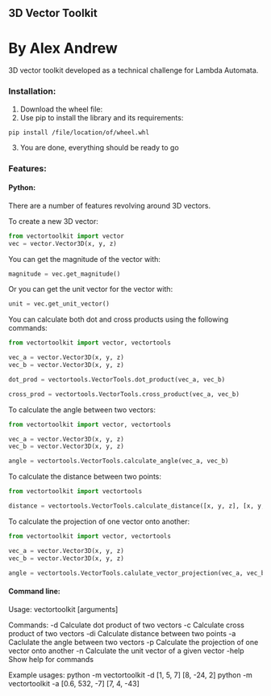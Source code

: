 ## 3D Vector Toolkit
# By Alex Andrew

3D vector toolkit developed as a technical challenge for Lambda Automata.

### Installation:
1. Download the wheel file: 
2. Use pip to install the library and its requirements:
```
pip install /file/location/of/wheel.whl
```
3. You are done, everything should be ready to go

### Features:

#### Python:
There are a number of features revolving around 3D vectors.

To create a new 3D vector:
```python
from vectortoolkit import vector
vec = vector.Vector3D(x, y, z)
```

You can get the magnitude of the vector with:
```python
magnitude = vec.get_magnitude()
```

Or you can get the unit vector for the vector with:
```python
unit = vec.get_unit_vector()
```

You can calculate both dot and cross products using the following commands:
```python
from vectortoolkit import vector, vectortools

vec_a = vector.Vector3D(x, y, z)
vec_b = vector.Vector3D(x, y, z)

dot_prod = vectortools.VectorTools.dot_product(vec_a, vec_b)

cross_prod = vectortools.VectorTools.cross_product(vec_a, vec_b)
```

To calculate the angle between two vectors:
```python
from vectortoolkit import vector, vectortools

vec_a = vector.Vector3D(x, y, z)
vec_b = vector.Vector3D(x, y, z)

angle = vectortools.VectorTools.calculate_angle(vec_a, vec_b)
```

To calculate the distance between two points:
```python
from vectortoolkit import vectortools

distance = vectortools.VectorTools.calculate_distance([x, y, z], [x, y, z])
```

To calculate the projection of one vector onto another:
```python
from vectortoolkit import vector, vectortools

vec_a = vector.Vector3D(x, y, z)
vec_b = vector.Vector3D(x, y, z)

angle = vectortools.VectorTools.calulate_vector_projection(vec_a, vec_b)
```

#### Command line:

Usage:
    vectortoolkit <command> [arguments]

Commands:
    -d          Calculate dot product of two vectors
    -c          Calculate cross product of two vectors
    -di         Calculate distance between two points
    -a          Caclulate the angle between two vectors
    -p          Calculate the projection of one vector onto another
    -n          Calculate the unit vector of a given vector 
    -help       Show help for commands

Example usages:
    python -m vectortoolkit -d [1, 5, 7] [8, -24, 2]
    python -m vectortoolkit -a [0.6, 532, -7] [7, 4, -43]


